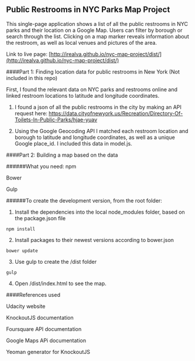 ## Public Restrooms in NYC Parks Map Project

This single-page application shows a list of all the public restrooms in NYC parks and their location on a Google Map. Users can filter by borough or search through the list. Clicking on a map marker reveals information about the restroom, as well as local venues and pictures of the area.

Link to live page: [http://irealva.github.io/nyc-map-project/dist/](http://irealva.github.io/nyc-map-project/dist/)

####Part 1: Finding location data for public restrooms in New York (Not included in this repo)

First, I found the relevant data on NYC parks and restrooms online and linked restroom locations to latitude and longitude coordinates.

1) I found a json of all the public restrooms in the city by making an API request here: 
https://data.cityofnewyork.us/Recreation/Directory-Of-Toilets-In-Public-Parks/hjae-yuav

2) Using the Google Geocoding API I matched each restroom location and borough to latitude and longitude coordinates, as well as a unique Google place_id. I included this data in model.js.

####Part 2: Building a map based on the data

######What you need:
npm

Bower

Gulp

######To create the development version, from the root folder:

1) Install the dependencies into the local node_modules folder, based on the package.json file

`npm install`

2) Install packages to their newest versions according to bower.json

`bower update`

3) Use gulp to create the /dist folder

`gulp`

4) Open /dist/index.html to see the map.

####References used

Udacity website

KnockoutJS documentation

Foursquare API documentation

Google Maps APi documentation

Yeoman generator for KnockoutJS